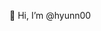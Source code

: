 👋 Hi, I’m @hyunn00

<!---
hyunn00/hyunn00 is a ✨ special ✨ repository because its `README.md` (this file) appears on your GitHub profile.
You can click the Preview link to take a look at your changes.
--->
